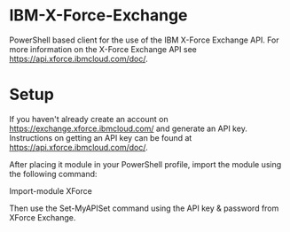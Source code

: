 # IBM-X-Force-Exchange
PowerShell based client for the use of the IBM X-Force Exchange API. For more information on the X-Force Exchange API see https://api.xforce.ibmcloud.com/doc/.

# Setup

If you haven't already create an account on https://exchange.xforce.ibmcloud.com/ and generate an API key. Instructions on getting an API key can be found at https://api.xforce.ibmcloud.com/doc/.

After placing it module in your PowerShell profile, import the module using the following command:

Import-module XForce

Then use the Set-MyAPISet command using the API key & password from XForce Exchange.

